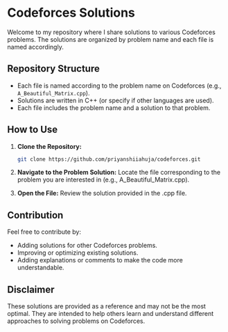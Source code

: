 # Codeforces Solutions

Welcome to my repository where I share solutions to various Codeforces problems. The solutions are organized by problem name and each file is named accordingly.

## Repository Structure

- Each file is named according to the problem name on Codeforces (e.g., `A_Beautiful_Matrix.cpp`).
- Solutions are written in C++ (or specify if other languages are used).
- Each file includes the problem name and a solution to that problem.

## How to Use

1. **Clone the Repository:**
   ```bash
   git clone https://github.com/priyanshiiahuja/codeforces.git
   
2. **Navigate to the Problem Solution:**
Locate the file corresponding to the problem you are interested in (e.g., A_Beautiful_Matrix.cpp).

3. **Open the File:**
Review the solution provided in the .cpp file.

## Contribution
Feel free to contribute by:

- Adding solutions for other Codeforces problems.
- Improving or optimizing existing solutions.
- Adding explanations or comments to make the code more understandable.

## Disclaimer
These solutions are provided as a reference and may not be the most optimal. They are intended to help others learn and understand different approaches to solving problems on Codeforces.

